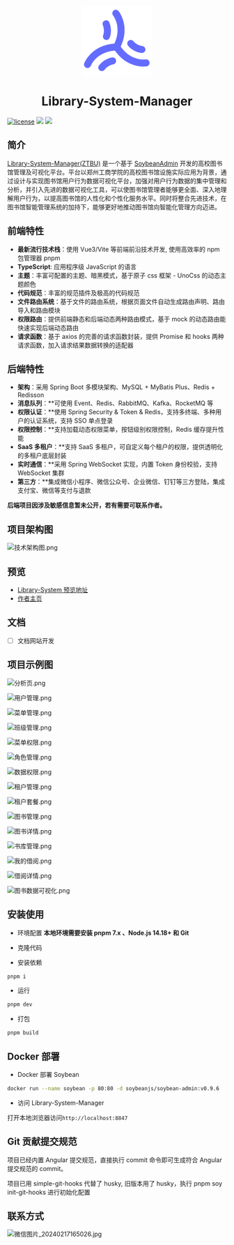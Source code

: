 <div align="center">
	<img src="./public/favicon.svg" style="width: 160px;"/>
	<h1>Library-System-Manager</h1>
</div>

[![license](https://img.shields.io/badge/license-MIT-green.svg)](./LICENSE) ![](https://img.shields.io/github/stars/honghuangdc/soybean-admin) ![](https://img.shields.io/github/forks/honghuangdc/soybean-admin)

## 简介

[Library-System-Manager(ZTBU)](https://github.com/HollyCci/Library-System-Mnanager) 是一个基于 [SoybeanAdmin](https://github.com/honghuangdc/soybean-admin) 开发的高校图书馆管理及可视化平台。平台以郑州工商学院的高校图书馆设施实际应用为背景，通过设计与实现图书馆用户行为数据可视化平台，加强对用户行为数据的集中管理和分析，并引入先进的数据可视化工具，可以使图书馆管理者能够更全面、深入地理解用户行为，以提高图书馆的人性化和个性化服务水平。同时将整合先进技术，在图书馆智能管理系统的加持下，能够更好地推动图书馆向智能化管理方向迈进。

## 前端特性

- **最新流行技术栈**：使用 Vue3/Vite 等前端前沿技术开发, 使用高效率的 npm 包管理器 pnpm
- **TypeScript**: 应用程序级 JavaScript 的语言
- **主题**：丰富可配置的主题、暗黑模式，基于原子 css 框架 - UnoCss 的动态主题颜色
- **代码规范**：丰富的规范插件及极高的代码规范
- **文件路由系统**：基于文件的路由系统，根据页面文件自动生成路由声明、路由导入和路由模块
- **权限路由**：提供前端静态和后端动态两种路由模式，基于 mock 的动态路由能快速实现后端动态路由
- **请求函数**：基于 axios 的完善的请求函数封装，提供 Promise 和 hooks 两种请求函数，加入请求结果数据转换的适配器

## 后端特性

- **架构**：采用 Spring Boot 多模块架构、MySQL + MyBatis Plus、Redis + Redisson
- **消息队列**：\*\*可使用 Event、Redis、RabbitMQ、Kafka、RocketMQ 等
- **权限认证**：\*\*使用 Spring Security & Token & Redis，支持多终端、多种用户的认证系统，支持 SSO 单点登录
- **权限控制**：\*\*支持加载动态权限菜单，按钮级别权限控制，Redis 缓存提升性能
- **SaaS 多租户**：\*\*支持 SaaS 多租户，可自定义每个租户的权限，提供透明化的多租户底层封装
- **实时通信**：\*\*采用 Spring WebSocket 实现，内置 Token 身份校验，支持 WebSocket 集群
- **第三方**：\*\*集成微信小程序、微信公众号、企业微信、钉钉等三方登陆，集成支付宝、微信等支付与退款

**后端项目因涉及敏感信息暂未公开，若有需要可联系作者。**

## 项目架构图

![技术架构图.png](https://s2.loli.net/2024/01/18/5jPM8sNJtFcBEfl.png)

## 预览

- [Library-System 预览地址](http://t.lihaha.cn/)
- [作者主页](http://wocc.site/)

## 文档

- [ ] 文档网站开发

## 项目示例图

![分析页.png](https://s2.loli.net/2024/02/18/yWcPa1qTgQAFCK5.png)

![用户管理.png](https://s2.loli.net/2024/01/18/TCnWFYSbHuaKjqL.png)

![菜单管理.png](https://s2.loli.net/2024/01/18/CjokqRw87bLhiYW.png)

![班级管理.png](https://s2.loli.net/2024/01/18/m41JdkILac2XROw.png)

![菜单权限.png](https://s2.loli.net/2024/01/18/5uOhPlyjYtXRzCL.png)

![角色管理.png](https://s2.loli.net/2024/01/18/ZF9lmW5NwhBLnUq.png)

![数据权限.png](https://s2.loli.net/2024/01/18/ME4kVHv3D7F1IPY.png)

![租户管理.png](https://s2.loli.net/2024/01/18/hUF3fzsMHI6qGo1.png)

![租户套餐.png](https://s2.loli.net/2024/01/18/zyZLfA1s56g2nwN.png)

![图书管理.png](https://s2.loli.net/2024/01/18/oCAwH3b8Pmc49fG.png)

![图书详情.png](https://s2.loli.net/2024/01/18/6exCGsUKYk21hSf.png)

![书库管理.png](https://s2.loli.net/2024/01/18/1MPRiVfFaB5oEIr.png)

![我的借阅.png](https://s2.loli.net/2024/01/18/NRHZ6pWM4Gtmb97.png)

![借阅详情.png](https://s2.loli.net/2024/01/18/hLNqTuo578OxCPD.png)

![图书数据可视化.png](https://s2.loli.net/2024/02/18/DXapEvMAuts754k.png)

## 安装使用

- 环境配置
  **本地环境需要安装 pnpm 7.x 、Node.js 14.18+ 和 Git**

- 克隆代码

- 安装依赖

```bash
pnpm i
```

- 运行

```bash
pnpm dev
```

- 打包

```bash
pnpm build
```

## Docker 部署

- Docker 部署 Soybean

```bash
docker run --name soybean -p 80:80 -d soybeanjs/soybean-admin:v0.9.6
```

- 访问 Library-System-Manager

打开本地浏览器访问`http://localhost:8847`

## Git 贡献提交规范

项目已经内置 Angular 提交规范，直接执行 commit 命令即可生成符合 Angular 提交规范的 commit。

项目已用 simple-git-hooks 代替了 husky, 旧版本用了 husky，执行 pnpm soy init-git-hooks 进行初始化配置

## 联系方式

![微信图片_20240217165026.jpg](https://s2.loli.net/2024/02/17/1ft9Ic5DoVwGJHZ.jpg)
